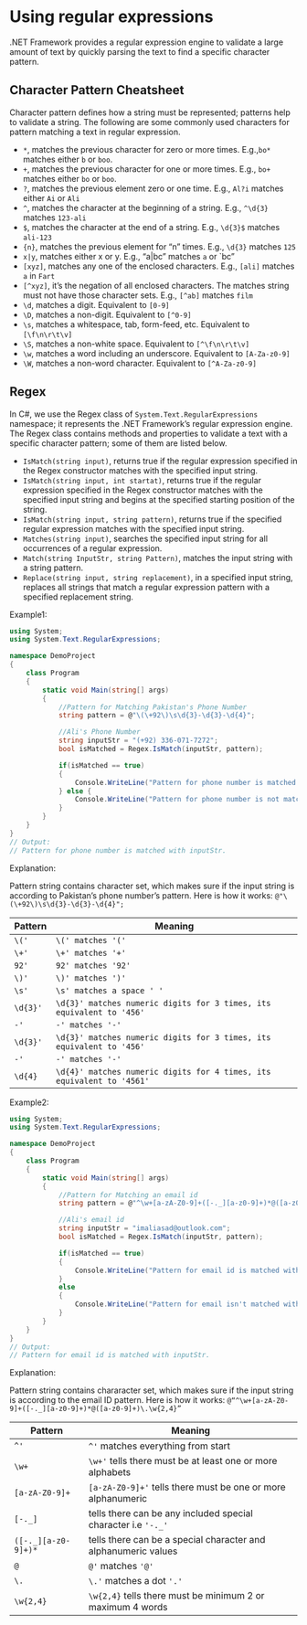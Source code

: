 # Using regular expressions

.NET Framework provides a regular expression engine to validate a large amount of text by quickly parsing the text to find a specific character pattern.

## Character Pattern Cheatsheet

Character pattern defines how a string must be represented; patterns help to validate a string. The following are some commonly used characters for pattern matching a text in regular expression.

- `*`, matches the previous character for zero or more times. E.g.,`bo*` matches either `b` or `boo`.
- `+`, matches the previous character for one or more times. E.g., `bo+` matches either `bo` or `boo`.
- `?`, matches the previous element zero or one time. E.g., `Al?i` matches either `Ai` or `Ali`
- `^`, matches the character at the beginning of a string. E.g., `^\d{3}` matches `123-ali`
- `$`, matches the character at the end of a string. E.g., `\d{3}$` matches `ali-123`
- `{n}`, matches the previous element for “n” times. E.g., `\d{3}` matches `125`
- `x|y`, matches either x or y. E.g., “a|bc” matches `a` or `bc”
- `[xyz]`, matches any one of the enclosed characters. E.g., `[ali]` matches `a` in `Fart`
- `[^xyz]`, it’s the negation of all enclosed characters. The matches string must not have those character sets. E.g., `[^ab]` matches `film`
- `\d`, matches a digit. Equivalent to `[0-9]`
- `\D`, matches a non-digit. Equivalent to `[^0-9]`
- `\s`, matches a whitespace, tab, form-feed, etc. Equivalent to `[\f\n\r\t\v]`
- `\S`, matches a non-white space. Equivalent to `[^\f\n\r\t\v]`
- `\w`, matches a word including an underscore. Equivalent to `[A-Za-z0-9]`
- `\W`, matches a non-word character. Equivalent to `[^A-Za-z0-9]`

## Regex

In C#, we use the Regex class of `System.Text.RegularExpressions` namespace; it represents the .NET Framework’s regular expression engine. The Regex class contains methods and properties to validate a text with a specific character pattern; some of them are listed below.

- `IsMatch(string input)`, returns true if the regular expression specified in the Regex constructor matches with the specified input string.
- `IsMatch(string input, int startat)`, returns true if the regular expression specified in the Regex constructor matches with the specified input string and begins at the specified starting position of the string.
- `IsMatch(string input, string pattern)`, returns true if the specified regular expression matches with the specified input string.
- `Matches(string input)`, searches the specified input string for all occurrences of a regular expression.
- `Match(string InputStr, string Pattern)`, matches the input string with a string pattern.
- `Replace(string input, string replacement)`, in a specified input string, replaces all strings that match a regular expression pattern with a specified replacement string.

Example1:

```csharp
using System;
using System.Text.RegularExpressions;

namespace DemoProject
{
    class Program
    {
        static void Main(string[] args)
        {
            //Pattern for Matching Pakistan's Phone Number
            string pattern = @"\(\+92\)\s\d{3}-\d{3}-\d{4}";

            //Ali's Phone Number
            string inputStr = "(+92) 336-071-7272";
            bool isMatched = Regex.IsMatch(inputStr, pattern);

            if(isMatched == true)
            {
                Console.WriteLine("Pattern for phone number is matched with inputStr");
            } else {
                Console.WriteLine("Pattern for phone number is not matched with inputStr");
            }
        }
    }
}
// Output:
// Pattern for phone number is matched with inputStr.
```

Explanation:

Pattern string contains character set, which makes sure if the input string is according to Pakistan’s phone number’s pattern. Here is how it works:
`@"\(\+92\)\s\d{3}-\d{3}-\d{4}";`

| Pattern  | Meaning                                                               |
| -------- | --------------------------------------------------------------------- |
| `\('`    | `\(' matches '('`                                                     |
| `\+'`    | `\+' matches '+'`                                                     |
| `92'`    | `92' matches '92'`                                                    |
| `\)'`    | `\)' matches ')'`                                                     |
| `\s'`    | `\s' matches a space ' '`                                             |
| `\d{3}'` | `\d{3}' matches numeric digits for 3 times, its equivalent to '456'`  |
| `-'`     | `-' matches '-'`                                                      |
| `\d{3}'` | `\d{3}' matches numeric digits for 3 times, its equivalent to '456'`  |
| `-'`     | `-' matches '-'`                                                      |
| `\d{4}`  | `\d{4}' matches numeric digits for 4 times, its equivalent to '4561'` |

Example2:

```csharp
using System;
using System.Text.RegularExpressions;

namespace DemoProject
{
    class Program
    {
        static void Main(string[] args)
        {
            //Pattern for Matching an email id
            string pattern = @"^\w+[a-zA-Z0-9]+([-._][a-z0-9]+)*@([a-z0-9]+)\.\w{2,4}";

            //Ali's email id
            string inputStr = "imaliasad@outlook.com";
            bool isMatched = Regex.IsMatch(inputStr, pattern);

            if(isMatched == true)
            {
                Console.WriteLine("Pattern for email id is matched with inputStr");
            }
            else
            {
                Console.WriteLine("Pattern for email isn't matched with inputStr");
            }
        }
    }
}
// Output:
// Pattern for email id is matched with inputStr.
```

Explanation:

Pattern string contains chararacter set, which makes sure if the input string is according to the email ID pattern. Here is how it works:
`@“^\w+[a-zA-Z0-9]+([-._][a-z0-9]+)*@([a-z0-9]+)\.\w{2,4}”`

| Pattern           | Meaning                                                        |
| ----------------- | -------------------------------------------------------------- |
| `^'`                | `^'` matches everything from start                               |
| `\w+`               | `\w+'` tells there must be at least one or more alphabets        |
| `[a-zA-Z0-9]+`      | `[a-zA-Z0-9]+'` tells there must be one or more alphanumeric     |
| `[-._]`             | tells there can be any included special character i.e `'-._'`    |
| `([-._][a-z0-9]+)*` | tells there can be a special character and alphanumeric values |
| `@`                 | `@'` matches `'@'`                                                 |
| `\.`                | `\.'` matches a dot `'.'`                                          |
| `\w{2,4}`           | `\w{2,4}` tells there must be minimum 2 or maximum 4 words       |
